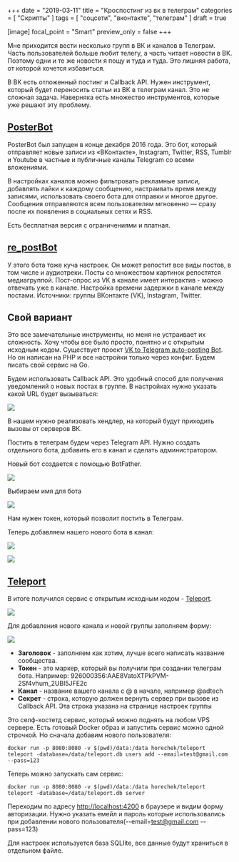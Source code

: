 +++
date = "2019-03-11"
title = "Кроспостинг из вк в телеграм"
categories = [ "Скрипты" ]
tags = [ "соцсети", "вконтакте", "телеграм" ]
draft = true

[image]
  focal_point = "Smart"
  preview_only = false
+++

Мне приходится вести несколько групп в ВК и каналов в Телеграм. Часть пользователей больше любит телегу, а часть читает новости в ВК. Поэтому одни и те же новости я пощу и туда и туда. Это лишняя работа, от которой хочется избавиться. 

В ВК есть отложенный постинг и Callback API. Нужен инструмент, который будет переносить статьи из ВК в телеграм канал. Это не сложная задача. Наверняка есть множество инструментов, которые уже решают эту проблему.

## [PosterBot](https://posterbot.co)

PosterBot был запущен в конце декабря 2016 года. Это бот, который отправляет новые записи из «ВКонтакте», Instagram, Twitter, RSS, Tumblr и Youtube в частные и публичные каналы Telegram со всеми вложениями.

В настройках каналов можно фильтровать рекламные записи, добавлять лайки к каждому сообщению, настраивать время между записями, использовать своего бота для отправки и многое другое. Сообщения отправляются всем пользователям мгновенно — сразу после их появления в социальных сетях и RSS.

Есть бесплатная версия с ограничениями и платная.

## [re_postBot](https://t.me/re_postbot)

У этого бота тоже куча настроек. Он может репостит все виды постов, в том числе и аудиотреки. Посты со множеством картинок репостятся медиагруппой. Пост-опрос из VK в канале имеет интерактив - можно отвечать уже в канале. Настройка времени задержки в канале между постами. Источники: группы ВКонтакте (VK), Instagram, Twitter.

## Свой вариант

Это все замечательные инструменты, но меня не устраивает их сложность. Хочу чтобы все было просто, понятно и с открытым исходным кодом.  Существует проект [VK to Telegram auto-posting Bot](https://github.com/lgg/vk-to-telegram-bot).  Но он написан на PHP и все настройки только через конфиг. Будем писать свой сервис на Go.

Будем использовать Callback API. Это удобный способ для получения уведомлений о новых постах в группе. В настройках нужно указать какой URL будет вызываться:

![](/img/teleport/Untitled-72f09865-e94e-4221-852b-463b87590498.png)

В нашем нужно реализовать хендлер, на который будут приходить вызовы от серверов ВК.

Постить в телеграм будем через Telegram API. Нужно создать отдельного бота, добавить его в канал и сделать администратором.

Новый бот создается с помощью BotFather.

![](/img/teleport/Untitled-c08a75df-2663-4e6b-9b2a-d6cdb7845b71.png)

Выбираем имя для бота

![](/img/teleport/Untitled-0dad3f5c-8e9c-48cc-97fe-128302372c39.png)

Нам нужен токен, который позволит постить в Телеграм. 

Теперь добавляем нашего нового бота в канал:

![](/img/teleport/Untitled-13629d1d-5340-4791-a03f-d9710ba2f45e.png)

![](/img/teleport/Untitled-00c02ad2-a788-4fa3-aac2-bcf4d50507ea.png)

## [Teleport](https://github.com/horechek/teleport)

В итоге получился сервис с открытым исходным кодом - [Teleport](https://github.com/horechek/teleport).

![](/img/teleport/Untitled-597be5f5-c5fb-4b44-b1df-789c36507cd5.png)

Для добавления нового канала и новой группы заполняем форму:

![](/img/teleport/Untitled-18fde926-35cf-4fdc-856b-ecacfed7f204.png)

- **Заголовок** - заполняем как хотим, лучше всего написать название сообщества.
- **Токен** - это маркер, который вы получили при создании телеграм бота. Например: 926000356:AAE8VatoXTPkPVM-2Sf4vhum_2UBl5JFE2c
- **Канал** - название вашего канала с @ в начале, например @adtech
- **Секрет** - строка, которую должен вернуть сервер при вызове из  Callback API. Эта строка указана на странице настроек группы

Это селф-хостетд сервис, который можно поднять на любом VPS сервере. Есть готовый Docker образ и запустить сервис можно одной строчкой. Но сначала добавим нового пользователя:

```
docker run -p 8080:8080 -v $(pwd)/data:/data horechek/teleport teleport -database=/data/teleport.db users add --email=test@gmail.com --pass=123
```

Теперь можно запускать сам сервис:

```
docker run -p 8080:8080 -v $(pwd)/data:/data horechek/teleport teleport -database=/data/teleport.db server
```

Переходим по адресу [http://localhost:4200](http://localhost:4200/) в браузере и видим форму авторизации. Нужно указать емейл и пароль которые использовались при добавлении нового пользователя(--email=test@gmail.com --pass=123)

Для настроек используется база SQLIite, все данные будут храниться в отдельном файле.